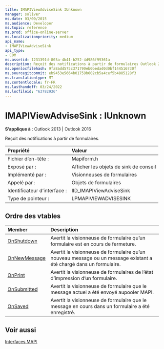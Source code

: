 ```yaml
---
title: IMAPIViewAdviseSink IUnknown
manager: soliver
ms.date: 03/09/2015
ms.audience: Developer
ms.topic: reference
ms.prod: office-online-server
ms.localizationpriority: medium
api_name:
- IMAPIViewAdviseSink
api_type:
- COM
ms.assetid: 1231391d-803a-4b41-b252-4d986f99361a
description: Reçoit des notifications à partir de formulaires Outlook 2013 et Outlook 2016.
ms.openlocfilehash: 9fa8add575c371790eb0bedad0d0bf144516730f
ms.sourcegitcommit: eb9453e5664b01759b602cb5a4cef5b4885128f3
ms.translationtype: MT
ms.contentlocale: fr-FR
ms.lasthandoff: 03/24/2022
ms.locfileid: "63782936"
---
```

# <a name="imapiviewadvisesink--iunknown"></a>IMAPIViewAdviseSink : IUnknown

  
  
**S’applique à** : Outlook 2013 | Outlook 2016 
  
Reçoit des notifications à partir de formulaires. 
  
|Propriété |Valeur |
|:-----|:-----|
|Fichier d’en-tête :  <br/> |Mapiform.h  <br/> |
|Exposé par :  <br/> |Afficher les objets de sink de conseil  <br/> |
|Implémenté par :  <br/> |Visionneuses de formulaires  <br/> |
|Appelé par :  <br/> |Objets de formulaires  <br/> |
|Identificateur d’interface :  <br/> |IID_IMAPIViewAdviseSink  <br/> |
|Type de pointeur :  <br/> |LPMAPIVIEWADVISESINK  <br/> |
   
## <a name="vtable-order"></a>Ordre des vtables

|Member |Description |
|:-----|:-----|
|[OnShutdown](imapiviewadvisesink-onshutdown.md) <br/> |Avertit la visionneuse de formulaire qu’un formulaire est en cours de fermeture. |
|[OnNewMessage](imapiviewadvisesink-onnewmessage.md) <br/> |Avertit la visionneuse de formulaire qu’un nouveau message ou un message existant a été chargé dans un formulaire. |
|[OnPrint](imapiviewadvisesink-onprint.md) <br/> |Avertit la visionneuse de formulaires de l’état d’impression d’un formulaire. |
|[OnSubmitted](imapiviewadvisesink-onsubmitted.md) <br/> |Avertit la visionneuse de formulaire que le message actuel a été envoyé aupooler MAPI. |
|[OnSaved](imapiviewadvisesink-onsaved.md) <br/> |Avertit la visionneuse de formulaire que le message en cours dans un formulaire a été enregistré. |
   
## <a name="see-also"></a>Voir aussi



[Interfaces MAPI](mapi-interfaces.md)

